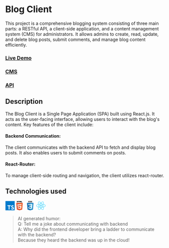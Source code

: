 # Blog Client

This project is a comprehensive blogging system consisting of three main parts: a RESTful API, a client-side application, and a content management system (CMS) for administrators. It allows admins to create, read, update, and delete blog posts, submit comments, and manage blog content efficiently.

### [Live Demo]()

### [CMS](https://github.com/Confucii/blog-cms)

### [API](https://github.com/Confucii/blog-api)

## Description

The Blog Client is a Single Page Application (SPA) built using React.js. It acts as the user-facing interface, allowing users to interact with the blog's content. Key features of the client include:

#### Backend Communication:

The client communicates with the backend API to fetch and display blog posts. It also enables users to submit comments on posts.

#### React-Router:

To manage client-side routing and navigation, the client utilizes react-router.

## Technologies used

<img src="https://raw.githubusercontent.com/devicons/devicon/1119b9f84c0290e0f0b38982099a2bd027a48bf1/icons/typescript/typescript-plain.svg" alt="typescript" width="30" height="30"/><img src="https://raw.githubusercontent.com/devicons/devicon/master/icons/html5/html5-original-wordmark.svg" alt="html5" width="30" height="30"/> <img src="https://raw.githubusercontent.com/devicons/devicon/master/icons/css3/css3-original-wordmark.svg" alt="css3" width="30" height="30"/> <img src="https://raw.githubusercontent.com/devicons/devicon/1119b9f84c0290e0f0b38982099a2bd027a48bf1/icons/react/react-original.svg" alt="react" width="30" height="30"/>

> AI generated humor: <br>
> Q: Tell me a joke about communicating with backend <br>
> A: Why did the frontend developer bring a ladder to communicate with the backend? <br>
> Because they heard the backend was up in the cloud!

